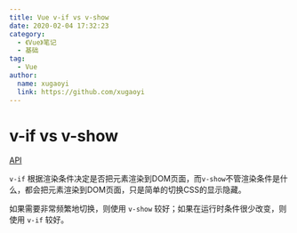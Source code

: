 ```yaml
---
title: Vue v-if vs v-show
date: 2020-02-04 17:32:23
category:
  - 《Vue》笔记
  - 基础
tag:
  - Vue
author:
  name: xugaoyi
  link: https://github.com/xugaoyi
---
```

# v-if vs v-show

[API](https://cn.vuejs.org/v2/guide/conditional.html#v-if-vs-v-show)

`v-if` 根据渲染条件决定是否把元素渲染到DOM页面，而`v-show`不管渲染条件是什么，都会把元素渲染到DOM页面，只是简单的切换CSS的显示隐藏。
<!-- more -->
如果需要非常频繁地切换，则使用 `v-show` 较好；如果在运行时条件很少改变，则使用 `v-if` 较好。
